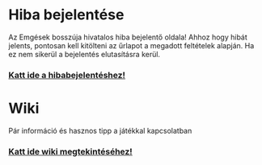 # Hiba bejelentése
Az Emgések bosszúja hivatalos hiba bejelentő oldala!
Ahhoz hogy hibát jelents, pontosan kell kitölteni az űrlapot a megadott feltételek alapján. Ha ez nem sikerül a bejelentés elutasításra kerül.

### [Katt ide a hibabejelentéshez!](https://github.com/AdamGaming15/MG-s-revenge-public/issues)

# Wiki
Pár információ és hasznos tipp a játékkal kapcsolatban

### [Katt ide wiki megtekintéséhez!](https://github.com/AdamGaming15/MGs-Revenge/wiki)

